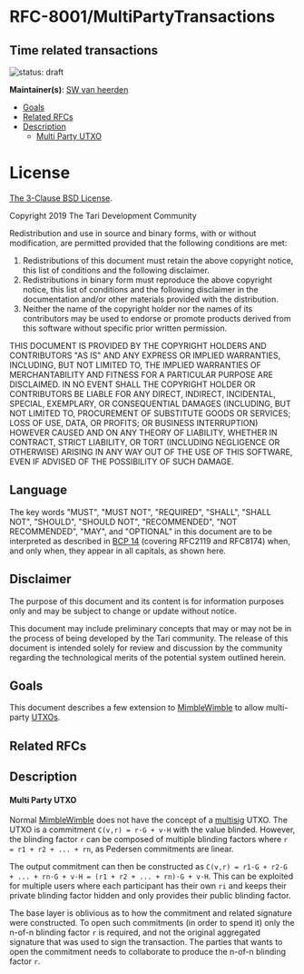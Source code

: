 # RFC-8001/MultiPartyTransactions

## Time related transactions

![status: draft](theme/images/status-draft.svg)

**Maintainer(s)**: [SW van heerden](https://github.com/SWvheerden)

<!-- TOC -->
  * [Goals](#goals)
  * [Related RFCs](#related-rfcs)
  * [Description](#description)
      * [Multi Party UTXO](#multi-party-utxo)
<!-- TOC -->

# License

[ The 3-Clause BSD License](https://opensource.org/licenses/BSD-3-Clause).

Copyright 2019 The Tari Development Community

Redistribution and use in source and binary forms, with or without modification, are permitted provided that the
following conditions are met:

1. Redistributions of this document must retain the above copyright notice, this list of conditions and the following
   disclaimer.
2. Redistributions in binary form must reproduce the above copyright notice, this list of conditions and the following
   disclaimer in the documentation and/or other materials provided with the distribution.
3. Neither the name of the copyright holder nor the names of its contributors may be used to endorse or promote products
   derived from this software without specific prior written permission.

THIS DOCUMENT IS PROVIDED BY THE COPYRIGHT HOLDERS AND CONTRIBUTORS "AS IS" AND ANY EXPRESS OR IMPLIED WARRANTIES,
INCLUDING, BUT NOT LIMITED TO, THE IMPLIED WARRANTIES OF MERCHANTABILITY AND FITNESS FOR A PARTICULAR PURPOSE ARE
DISCLAIMED. IN NO EVENT SHALL THE COPYRIGHT HOLDER OR CONTRIBUTORS BE LIABLE FOR ANY DIRECT, INDIRECT, INCIDENTAL,
SPECIAL, EXEMPLARY, OR CONSEQUENTIAL DAMAGES (INCLUDING, BUT NOT LIMITED TO, PROCUREMENT OF SUBSTITUTE GOODS OR
SERVICES; LOSS OF USE, DATA, OR PROFITS; OR BUSINESS INTERRUPTION) HOWEVER CAUSED AND ON ANY THEORY OF LIABILITY,
WHETHER IN CONTRACT, STRICT LIABILITY, OR TORT (INCLUDING NEGLIGENCE OR OTHERWISE) ARISING IN ANY WAY OUT OF THE USE OF
THIS SOFTWARE, EVEN IF ADVISED OF THE POSSIBILITY OF SUCH DAMAGE.

## Language

The key words "MUST", "MUST NOT", "REQUIRED", "SHALL", "SHALL NOT", "SHOULD", "SHOULD NOT", "RECOMMENDED", 
"NOT RECOMMENDED", "MAY", and "OPTIONAL" in this document are to be interpreted as described in 
[BCP 14](https://tools.ietf.org/html/bcp14) (covering RFC2119 and RFC8174) when, and only when, they appear in all capitals, as 
shown here.

## Disclaimer

The purpose of this document and its content is for information purposes only and may be subject to change or update
without notice.

This document may include preliminary concepts that may or may not be in the process of being developed by the Tari
community. The release of this document is intended solely for review and discussion by the community regarding the
technological merits of the potential system outlined herein.

## Goals

This document describes a few extension to [MimbleWimble](MimbleWimble) to allow multi-party [UTXOs](utxo).

## Related RFCs

## Description

#### Multi Party UTXO

Normal [MimbleWimble] does not have the concept of a [multisig] UTXO. The UTXO is a commitment `C(v,r) = r·G + v·H` with
the value blinded. However, the blinding factor `r` can be composed of multiple blinding factors where `r = r1 + r2 + ... + rn`, as Pedersen commitments are linear.

The output commitment can then be constructed as `C(v,r) = r1·G + r2·G + ... + rn·G + v·H = (r1 + r2 + ... + rn)·G + v·H`.
This can be exploited for multiple users where each participant has their own `ri` and keeps their private blinding factor
hidden and only provides their public blinding factor.

The base layer is oblivious as to how the commitment and related signature were constructed.
To open such commitments (in order to spend it) only the n-of-n blinding factor `r` is required, and not the original
aggregated signature that was used to sign the transaction. The parties that wants to open the commitment needs to
collaborate to produce the n-of-n blinding factor `r`.

[mimblewimble]: Glossary.md#mimblewimble
[UTXO]: Glossary.md#unspent-transaction-outputs
[multisig]: Glossary.md#multisig

